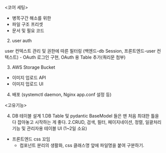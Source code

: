 






<코어 세팅>

- 병목구간 해소를 위한
- 파일 구조 프리셋
- 문서 및 필요 코드




2. user auth

user 컨텍스트 관리 및 권한에 따른 필터링 (백엔드-db Session, 프론트엔드-user 컨텍스트)
    - OAuth 로그인 구현, OAuth 용 Table 추가(쿼리문 첨부)

3. AWS Storage Bucket
- 이미지 업로드 API
- 이미지 업로드 UI

4. 배포 (systemctl daemon, Nginx app.conf 설정 등)








<고유기능>

4. DB 테이블 설계
1.DB Table 및 pydantic BaseModel 들은 맨 처음 최대한 틀을 다 잡아놓고 시작하는 게 좋다.
2.CRUD, 검색, 필터, 페이지네이션, 정렬, 일괄처리 기능 및 관리자용 테이블 UI (1~2일 소요)


- 프론트엔드 css 꼬임
	- 컴포넌트 분리의 생활화, css 클래스명 앞에 파일명을 붙여 구분하기.


